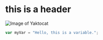 # this is a header
![Image of Yaktocat](https://octodex.github.com/images/yaktocat.png)
``` javascript
var myVar = "Hello, this is a variable.";
```
